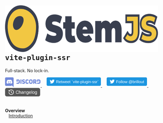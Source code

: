 <p></p>

<a href="/../../#readme">
  <img src="/docs/stemjs.svg" align="left" height="154" alt="stemjs"/>
</a>

# `vite-plugin-ssr`

Full-stack. No lock-in.

<a href="https://discord.gg/qTq92FQzKb">
  <img src="/docs/discord.svg" height="32" width="117.078" alt="Discord stemjs"/>
</a>
&nbsp;&nbsp;&nbsp;
<a href="https://twitter.com/brillout/status/1371806177424777216">
  <img src="/docs/twitter_retweet.svg" height="32" width="179" alt="Retweet vite-plugin-ssr"/>
</a>
&nbsp;&nbsp;&nbsp;
<a href="https://twitter.com/brillout">
  <img src="/docs/twitter_follow.svg" height="32" width="133" alt="Follow @brillout"/>
</a>
&nbsp;&nbsp;&nbsp;
<a href="/CHANGELOG.md">
  <img src="/docs/changelog.svg" height="32" width="116" alt="Changelog"/>
</a>

<br/>

<br/> **Overview**
<br/> &nbsp;&nbsp; [Introduction](#introduction)

